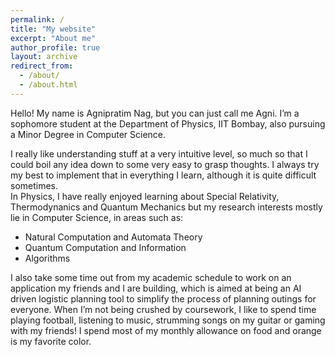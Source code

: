 ```yaml
---
permalink: /
title: "My website"
excerpt: "About me"
author_profile: true
layout: archive
redirect_from: 
  - /about/
  - /about.html
---
```


Hello! My name is Agnipratim Nag, but you can just call me Agni. I’m a sophomore student at the Department of Physics, IIT Bombay, also pursuing a Minor Degree in Computer Science.

I really like understanding stuff at a very intuitive level, so much so that I could boil any idea down to some very easy to grasp thoughts. I always try my best to implement that in everything I learn, although it is quite difficult sometimes.<br> In Physics, I have really enjoyed learning about Special Relativity, Thermodynanics and Quantum Mechanics but my research interests mostly lie in Computer Science, in areas such as:

- Natural Computation and Automata Theory
- Quantum Computation and Information
- Algorithms

I also take some time out from my academic schedule to work on an application my friends and I are building, which is aimed at being an AI driven logistic planning tool to simplify the process of planning outings for everyone. When I’m not being crushed by coursework, I like to spend time playing football, listening to music, strumming songs on my guitar or gaming with my friends! I spend most of my monthly allowance on food and orange is my favorite color.

